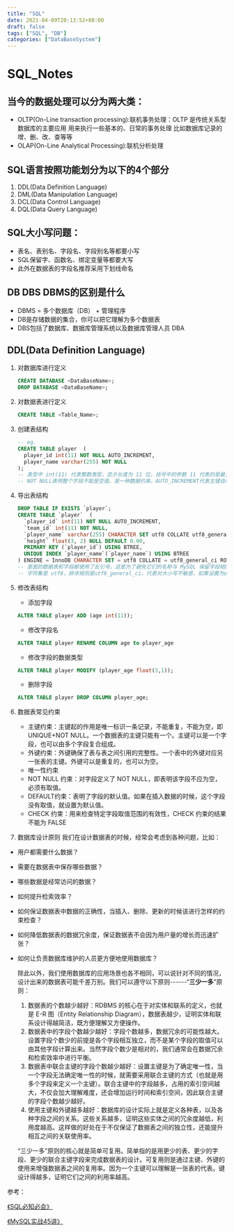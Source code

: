 ```yaml
---
title: "SQL"
date: 2021-04-09T20:13:52+08:00
draft: false
tags: ["SQL", "DB"]
categories: ["DataBaseSystem"]
---
```


# SQL_Notes

## 当今的数据处理可以分为两大类：

* OLTP(On-Line transaction processing):联机事务处理：OLTP 是传统关系型数据库的主要应用
用来执行一些基本的、日常的事务处理
比如数据库记录的增、删、改、查等等
* OLAP(On-Line Analytical Processing):联机分析处理

## SQL语言按照功能划分为以下的4个部分

1. DDL(Data Definition Language)
2. DML(Data Manipulation Language)
3. DCL(Data Control Language)
4. DQL(Data Query Language)

## SQL大小写问题：

* 表名、表别名、字段名、字段别名等都要小写
* SQL保留字、函数名、绑定变量等都要大写
* 此外在数据表的字段名推荐采用下划线命名

## DB DBS DBMS的区别是什么

* DBMS = 多个数据库（DB） + 管理程序
* DB是存储数据的集合，你可以把它理解为多个数据表
* DBS包括了数据库、数据库管理系统以及数据库管理人员 DBA

## DDL(Data Definition Language)

1. 对数据库进行定义

   ```sql
   CREATE DATABASE <DataBaseName>;
   DROP DATABASE <DataBaseName>;
   ```

2. 对数据表进行定义

   ```sql
   CREATE TABLE <Table_Name>;
   ```

3. 创建表结构

   ```sql
   -- eg.
   CREATE TABLE player  (
     player_id int(11) NOT NULL AUTO_INCREMENT,
     player_name varchar(255) NOT NULL
   );
   -- 类型中 int(11) 代表整数类型，显示长度为 11 位，括号中的参数 11 代表的是最大有效显示长度，与类型包含的数值范围大小无关。
   -- NOT NULL表明整个字段不能是空值，是一种数据约束。AUTO_INCREMENT代表主键自动增长。
   ```

4. 导出表结构

   ```sql
   DROP TABLE IF EXISTS `player`;
   CREATE TABLE `player`  (
     `player_id` int(11) NOT NULL AUTO_INCREMENT,
     `team_id` int(11) NOT NULL,
     `player_name` varchar(255) CHARACTER SET utf8 COLLATE utf8_general_ci NOT NULL,
     `height` float(3, 2) NULL DEFAULT 0.00,
     PRIMARY KEY (`player_id`) USING BTREE,
     UNIQUE INDEX `player_name`(`player_name`) USING BTREE
   ) ENGINE = InnoDB CHARACTER SET = utf8 COLLATE = utf8_general_ci ROW_FORMAT = Dynamic;
   -- 里面的数据表和字段都使用了反引号，这是为了避免它们的名称与 MySQL 保留字段相同，对数据表和字段名称都加上了反引号
   -- 字符集是 utf8，排序规则是utf8_general_ci，代表对大小写不敏感，如果设置为utf8_bin，代表对大小写敏感
   ```

5. 修改表结构

   * 添加字段

   ```sql
   ALTER TABLE player ADD (age int(11));
   ```

   * 修改字段名

   ```sql
   ALTER TABLE player RENAME COLUMN age to player_age
   ```

   * 修改字段的数据类型

   ```sql
   ALTER TABLE player MODIFY (player_age float(3,1));
   ```

   * 删除字段

   ```sql
   ALTER TABLE player DROP COLUMN player_age;
   ```

6. 数据表常见约束

   * 主键约束：主键起的作用是唯一标识一条记录，不能重复，不能为空，即 UNIQUE+NOT NULL。一个数据表的主键只能有一个。主键可以是一个字段，也可以由多个字段复合组成。
   * 外键约束：外键确保了表与表之间引用的完整性。一个表中的外键对应另一张表的主键。外键可以是重复的，也可以为空。
   * 唯一性约束
   * NOT NULL 约束：对字段定义了 NOT NULL，即表明该字段不应为空，必须有取值。
   * DEFAULT约束：表明了字段的默认值。如果在插入数据的时候，这个字段没有取值，就设置为默认值。
   * CHECK 约束：用来检查特定字段取值范围的有效性，CHECK 约束的结果不能为 FALSE

7. 数据库设计原则
我们在设计数据表的时候，经常会考虑到各种问题，比如：
* 用户都需要什么数据？

* 需要在数据表中保存哪些数据？

* 哪些数据是经常访问的数据？

* 如何提升检索效率？

* 如何保证数据表中数据的正确性，当插入、删除、更新的时候该进行怎样的约束检查？

* 如何降低数据表的数据冗余度，保证数据表不会因为用户量的增长而迅速扩张？

* 如何让负责数据库维护的人员更方便地使用数据库？

  除此以外，我们使用数据库的应用场景也各不相同，可以说针对不同的情况，设计出来的数据表可能千差万别。我们可以遵守以下原则------“**三少一多**”原则：
  1. 数据表的个数越少越好：RDBMS 的核心在于对实体和联系的定义，也就是 E-R 图（Entity Relationship Diagram），数据表越少，证明实体和联系设计得越简洁，既方便理解又方便操作。
  2. 数据表中的字段个数越少越好：字段个数越多，数据冗余的可能性越大。设置字段个数少的前提是各个字段相互独立，而不是某个字段的取值可以由其他字段计算出来。当然字段个数少是相对的，我们通常会在数据冗余和检索效率中进行平衡。
  3. 数据表中联合主键的字段个数越少越好：设置主键是为了确定唯一性，当一个字段无法确定唯一性的时候，就需要采用联合主键的方式（也就是用多个字段来定义一个主键）。联合主键中的字段越多，占用的索引空间越大，不仅会加大理解难度，还会增加运行时间和索引空间，因此联合主键的字段个数越少越好。
  4. 使用主键和外键越多越好：数据库的设计实际上就是定义各种表，以及各种字段之间的关系。这些关系越多，证明这些实体之间的冗余度越低，利用度越高。这样做的好处在于不仅保证了数据表之间的独立性，还能提升相互之间的关联使用率。

  “三少一多”原则的核心就是简单可复用。简单指的是用更少的表、更少的字段、更少的联合主键字段来完成数据表的设计。可复用则是通过主键、外键的使用来增强数据表之间的复用率。因为一个主键可以理解是一张表的代表。键设计得越多，证明它们之间的利用率越高。



















参考：

[《SQL必知必会》]()

[《MySQL实战45讲》]()